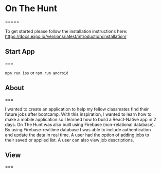 # On The Hunt
=====

To get started please follow the installation instructions here:
https://docs.expo.io/versions/latest/introduction/installation/

## Start App
===

``npm run ios`` or ``npm run android``

## About
===

I wanted to create an application to help my fellow classmates find their future jobs after bootcamp. With this inspiration, I wanted to learn how to make a mobile application so I learned how to build a React-Native app in 2 days. On The Hunt was also built using Firebase (non-relational database). By using Firebase-realtime database I was able to include authentication and update the data in real time. A user had the option of adding jobs to their saved or applied list. A user can also view job descriptions.

## View
===



